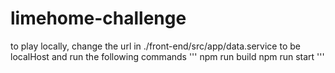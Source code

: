 # limehome-challenge

to play locally, change the url in ./front-end/src/app/data.service to be localHost and run the following commands
'''
npm run build
npm run start
'''